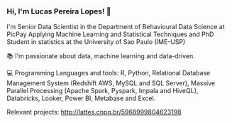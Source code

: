 ### Hi, I'm Lucas Pereira Lopes! 👋

I'm Senior Data Scientist in the Department of Behavioural Data Science at PicPay Applying Machine Learning and Statistical Techniques and PhD Student in statistics at the University of Sao Paulo (IME-USP)

📚 I'm passionate about data, machine learning and data-driven. 

💻 Programming Languages and tools: R, Python, Relational Database Management System (Redshift AWS, MySQL and SQL Server), Massive Parallel Processing (Apache Spark, Pyspark, Impala and HiveQL), Databricks, Looker, Power BI, Metabase and Excel.

Relevant projects: http://lattes.cnpq.br/5968999804623198 


<!--
**lucaslopes25/lucaslopes25** is a ✨ _special_ ✨ repository because its `README.md` (this file) appears on your GitHub profile.

